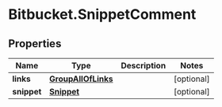 # Bitbucket.SnippetComment

## Properties

Name | Type | Description | Notes
------------ | ------------- | ------------- | -------------
**links** | [**GroupAllOfLinks**](GroupAllOfLinks.md) |  | [optional] 
**snippet** | [**Snippet**](Snippet.md) |  | [optional] 


